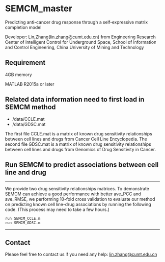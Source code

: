 # SEMCM_master
Predicting anti-cancer drug response through a self-expressive matrix completion model

Developer: Lin,Zhang(lin.zhang@cumt.edu.cn) from Engineering Research Center of Intelligent Control for Underground Space, School of Information and Control Engineering, China University of Mining and Technology

## **Requirement**

4GB memory

MATLAB R2015a or later

## **Related data information need to first load in SEMCM method** 

- /data/CCLE.mat
- /data/GDSC.mat

The first file CCLE.mat is a matrix of known drug sensitivity relationships between cell lines and drugs from Cancer Cell Line Encyclopedia. 
The second file GDSC.mat is a matrix of known drug sensitivity relationships between cell lines and drugs from Genomics of Drug Sensitivity in Cancer.

## **Run SEMCM to predict associations between cell line and drug**
*****************************************************************************
We provide two drug sensitivity relationships matrices.
To demonstrate SEMCM can achieve a good performance with better ave_PCC and ave_RMSE, we performing 10-fold cross validation to evaluate our method on predicting known cell line-drug associations by running the following code. 
(This process may need to take a few hours.)
	
	run SEMCM_CCLE.m
	run SEMCM_GDSC.m
*****************************************************************************

## **Contact**

Please feel free to contact us if you need any help: lin.zhang@cumt.edu.cn

